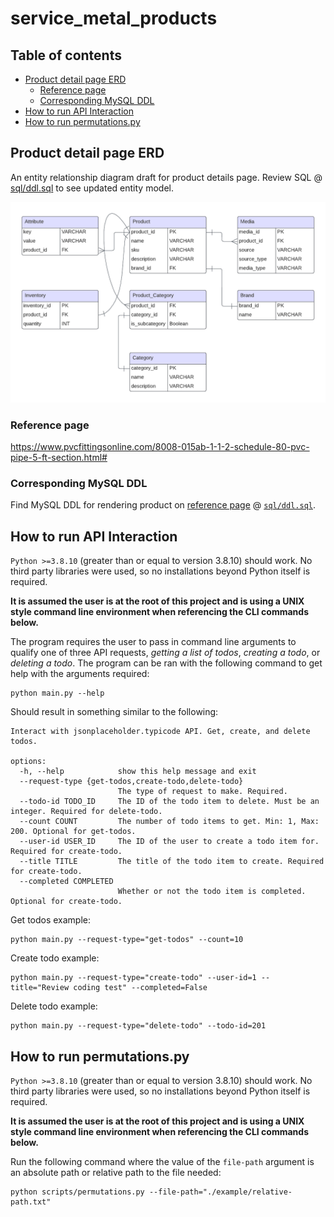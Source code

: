 # service_metal_products

## Table of contents

- [Product detail page ERD](#product-detail-page-erd)
  - [Reference page](#reference-page)
  - [Corresponding MySQL DDL](#corresponding-mysql-ddl)
- [How to run API Interaction](#how-to-run-api-interaction)
- [How to run permutations.py](#how-to-run-permutationspy)

## Product detail page ERD

An entity relationship diagram draft for product details page. Review SQL @ [sql/ddl.sql](https://github.com/theodoremoreland/service_metal_products/blob/main/sql/ddl.sql) to see updated entity model.

<img src="sql/SMT ERD.png" width="600">

### Reference page

https://www.pvcfittingsonline.com/8008-015ab-1-1-2-schedule-80-pvc-pipe-5-ft-section.html#

### Corresponding MySQL DDL

Find MySQL DDL for rendering product on [reference page](https://www.pvcfittingsonline.com/8008-015ab-1-1-2-schedule-80-pvc-pipe-5-ft-section.html#) @ [`sql/ddl.sql`](https://github.com/theodoremoreland/SM/blob/main/sql/ddl.sql).

## How to run API Interaction

`Python >=3.8.10` (greater than or equal to version 3.8.10) should work. No third party libraries were used, so no installations beyond Python itself is required.

**It is assumed the user is at the root of this project and is using a UNIX style command line environment when referencing the CLI commands below.**

The program requires the user to pass in command line arguments to qualify one of three
API requests, _getting a list of todos_, _creating a todo_, or _deleting a todo_. The program can be ran with the following command to get help with the arguments required:

```
python main.py --help
```

Should result in something similar to the following:

```
Interact with jsonplaceholder.typicode API. Get, create, and delete todos.

options:
  -h, --help            show this help message and exit
  --request-type {get-todos,create-todo,delete-todo}
                        The type of request to make. Required.
  --todo-id TODO_ID     The ID of the todo item to delete. Must be an integer. Required for delete-todo.
  --count COUNT         The number of todo items to get. Min: 1, Max: 200. Optional for get-todos.
  --user-id USER_ID     The ID of the user to create a todo item for. Required for create-todo.
  --title TITLE         The title of the todo item to create. Required for create-todo.
  --completed COMPLETED
                        Whether or not the todo item is completed. Optional for create-todo.
```

Get todos example:

```
python main.py --request-type="get-todos" --count=10
```

Create todo example:

```
python main.py --request-type="create-todo" --user-id=1 --title="Review coding test" --completed=False
```

Delete todo example:

```
python main.py --request-type="delete-todo" --todo-id=201
```

## How to run permutations.py

`Python >=3.8.10` (greater than or equal to version 3.8.10) should work. No third party libraries were used, so no installations beyond Python itself is required.

**It is assumed the user is at the root of this project and is using a UNIX style command line environment when referencing the CLI commands below.**

Run the following command where the value of the `file-path` argument is an absolute path or relative path to the file needed:

```
python scripts/permutations.py --file-path="./example/relative-path.txt"
```
